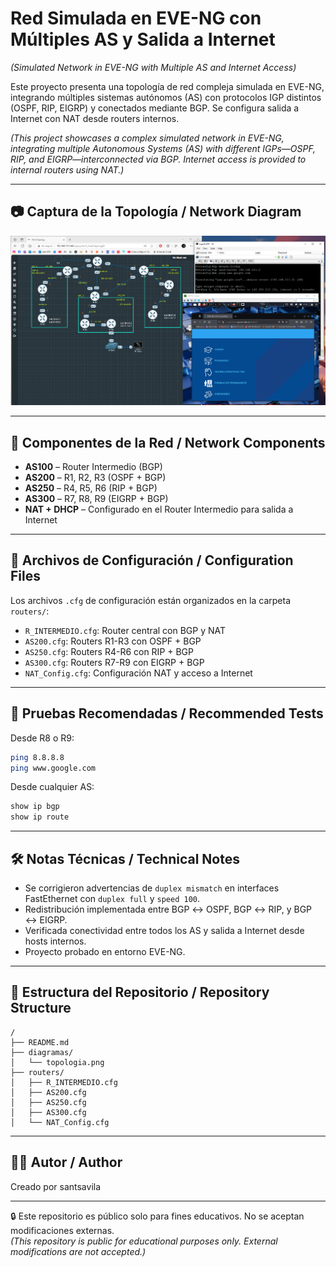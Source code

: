 # Red Simulada en EVE-NG con Múltiples AS y Salida a Internet  
*(Simulated Network in EVE-NG with Multiple AS and Internet Access)*

Este proyecto presenta una topología de red compleja simulada en EVE-NG, integrando múltiples sistemas autónomos (AS) con protocolos IGP distintos (OSPF, RIP, EIGRP) y conectados mediante BGP. Se configura salida a Internet con NAT desde routers internos.

*(This project showcases a complex simulated network in EVE-NG, integrating multiple Autonomous Systems (AS) with different IGPs—OSPF, RIP, and EIGRP—interconnected via BGP. Internet access is provided to internal routers using NAT.)*

---

## 📷 Captura de la Topología / Network Diagram

![Topología de red](diagramas/topologia.png)

---

## 🧩 Componentes de la Red / Network Components

- **AS100** – Router Intermedio (BGP)
- **AS200** – R1, R2, R3 (OSPF + BGP)
- **AS250** – R4, R5, R6 (RIP + BGP)
- **AS300** – R7, R8, R9 (EIGRP + BGP)
- **NAT + DHCP** – Configurado en el Router Intermedio para salida a Internet

---

## 📁 Archivos de Configuración / Configuration Files

Los archivos `.cfg` de configuración están organizados en la carpeta `routers/`:

- `R_INTERMEDIO.cfg`: Router central con BGP y NAT
- `AS200.cfg`: Routers R1-R3 con OSPF + BGP
- `AS250.cfg`: Routers R4-R6 con RIP + BGP
- `AS300.cfg`: Routers R7-R9 con EIGRP + BGP
- `NAT_Config.cfg`: Configuración NAT y acceso a Internet

---

## 🧪 Pruebas Recomendadas / Recommended Tests

Desde R8 o R9:

```bash
ping 8.8.8.8
ping www.google.com
```

Desde cualquier AS:

```bash
show ip bgp
show ip route
```

---

## 🛠️ Notas Técnicas / Technical Notes

- Se corrigieron advertencias de `duplex mismatch` en interfaces FastEthernet con `duplex full` y `speed 100`.
- Redistribución implementada entre BGP ↔ OSPF, BGP ↔ RIP, y BGP ↔ EIGRP.
- Verificada conectividad entre todos los AS y salida a Internet desde hosts internos.
- Proyecto probado en entorno EVE-NG.

---

## 📂 Estructura del Repositorio / Repository Structure

```
/
├── README.md
├── diagramas/
│   └── topologia.png
├── routers/
│   ├── R_INTERMEDIO.cfg
│   ├── AS200.cfg
│   ├── AS250.cfg
│   ├── AS300.cfg
│   └── NAT_Config.cfg
```

---

## 👨‍💻 Autor / Author

Creado por santsavila  

---

🔒 Este repositorio es público solo para fines educativos. No se aceptan modificaciones externas.  
*(This repository is public for educational purposes only. External modifications are not accepted.)*